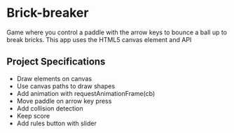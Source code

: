 # Brick-breaker

Game where you control a paddle with the arrow keys to bounce a ball up to break bricks. This app uses the HTML5 canvas element and API

## Project Specifications

- Draw elements on canvas
- Use canvas paths to draw shapes
- Add animation with requestAnimationFrame(cb)
- Move paddle on arrow key press
- Add collision detection
- Keep score
- Add rules button with slider
